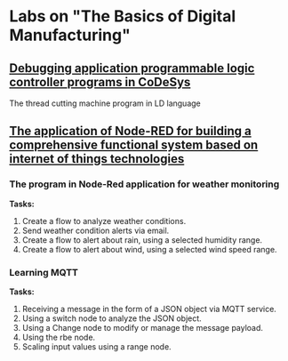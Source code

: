 # Labs on "The Basics of Digital Manufacturing"

## [Debugging application programmable logic controller programs in CoDeSys](https://github.com/OTS0/Labs_on_Basics_of_Digital_Manufacturing/blob/main/lab_2.docx)
The thread сutting machine program in LD language

## [The application of Node-RED for building a comprehensive functional system based on internet of things technologies](https://github.com/OTS0/Labs_on_Basics_of_Digital_Manufacturing/blob/main/lab_3.pdf)

### The program in Node-Red application for weather monitoring
__Tasks:__
1. Create a flow to analyze weather conditions.
2. Send weather condition alerts via email.
3. Create a flow to alert about rain, using a selected humidity range.
4. Create a flow to alert about wind, using a selected wind speed range.

### Learning MQTT
__Tasks:__
1. Receiving a message in the form of a JSON object via MQTT service.
2. Using a switch node to analyze the JSON object.
3. Using a Change node to modify or manage the message payload.
4. Using the rbe node.
5. Scaling input values using a range node.
